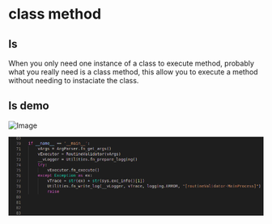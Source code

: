 # class method

## ls

When you only need one instance of a class to execute method, probably what you really need is a class method, this allow you to execute a method without needing to instaciate the class.

## ls demo

![Image](img/PythonClassMEthod.png.png "Python Class MEthod image")

![Image](img/PythonClassMEthod_2.png   "Python Class MEthod_2 image")
